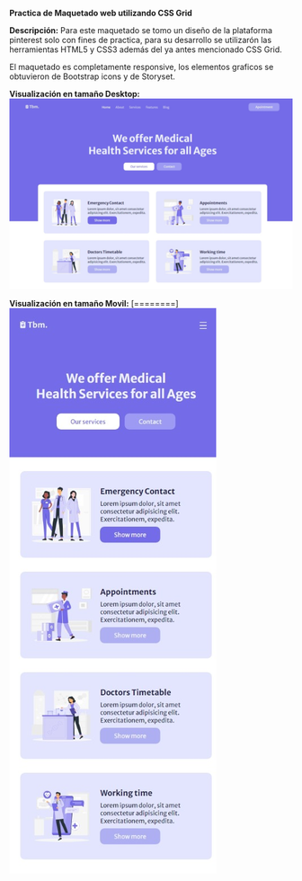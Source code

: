 **Practica de Maquetado web utilizando CSS Grid**

**Descripción:**
Para este maquetado se tomo un diseño de la plataforma pinterest solo con fines de practica, para su desarrollo se utilizarón las herramientas HTML5 y CSS3 además del ya antes mencionado CSS Grid.

El maquetado es completamente responsive, los elementos graficos se obtuvieron de Bootstrap icons y de Storyset.

**Visualización en tamaño Desktop:**
![Imagen-responsive-desktop](/img-desktop.jpg "Imagen-responsive-desktop")

**Visualización en tamaño Movil:**
[========]
![Imagen-responsive-movil](/img-movil.jpg "Imagen-responsive-movil")